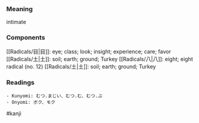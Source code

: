 ### Meaning

intimate

### Components

[[Radicals/目|目]]: eye; class; look; insight; experience; care; favor [[Radicals/土|土]]: soil; earth; ground; Turkey [[Radicals/八|八]]: eight; eight radical (no. 12) [[Radicals/土|土]]: soil; earth; ground; Turkey

### Readings

```
- Kunyomi: むつ.まじい、むつ.む、むつ.ぶ
- Onyomi: ボク、モク
```

#kanji